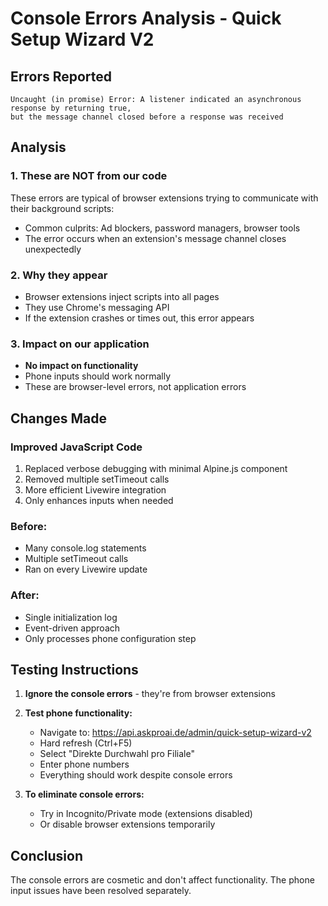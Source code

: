 # Console Errors Analysis - Quick Setup Wizard V2

## Errors Reported
```
Uncaught (in promise) Error: A listener indicated an asynchronous response by returning true, 
but the message channel closed before a response was received
```

## Analysis

### 1. **These are NOT from our code**
These errors are typical of browser extensions trying to communicate with their background scripts:
- Common culprits: Ad blockers, password managers, browser tools
- The error occurs when an extension's message channel closes unexpectedly

### 2. **Why they appear**
- Browser extensions inject scripts into all pages
- They use Chrome's messaging API
- If the extension crashes or times out, this error appears

### 3. **Impact on our application**
- **No impact on functionality**
- Phone inputs should work normally
- These are browser-level errors, not application errors

## Changes Made

### Improved JavaScript Code
1. Replaced verbose debugging with minimal Alpine.js component
2. Removed multiple setTimeout calls
3. More efficient Livewire integration
4. Only enhances inputs when needed

### Before:
- Many console.log statements
- Multiple setTimeout calls
- Ran on every Livewire update

### After:
- Single initialization log
- Event-driven approach
- Only processes phone configuration step

## Testing Instructions

1. **Ignore the console errors** - they're from browser extensions
2. **Test phone functionality:**
   - Navigate to: https://api.askproai.de/admin/quick-setup-wizard-v2
   - Hard refresh (Ctrl+F5)
   - Select "Direkte Durchwahl pro Filiale"
   - Enter phone numbers
   - Everything should work despite console errors

3. **To eliminate console errors:**
   - Try in Incognito/Private mode (extensions disabled)
   - Or disable browser extensions temporarily

## Conclusion
The console errors are cosmetic and don't affect functionality. The phone input issues have been resolved separately.